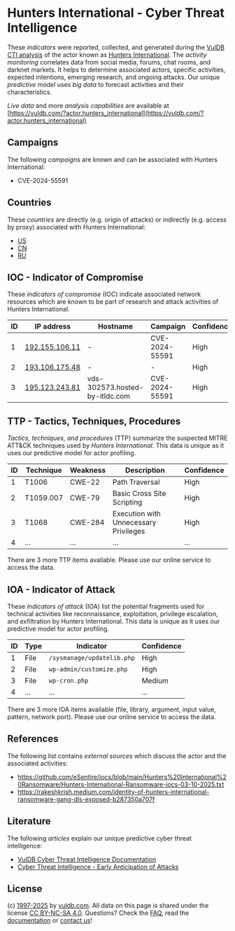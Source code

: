 # Hunters International - Cyber Threat Intelligence

These _indicators_ were reported, collected, and generated during the [VulDB CTI analysis](https://vuldb.com/?kb.cti) of the actor known as [Hunters International](https://vuldb.com/?actor.hunters_international). The _activity monitoring_ correlates data from social media, forums, chat rooms, and darknet markets. It helps to determine associated actors, specific activities, expected intentions, emerging research, and ongoing attacks. Our unique _predictive model_ uses _big data_ to forecast activities and their characteristics.

_Live data_ and more _analysis capabilities_ are available at [https://vuldb.com/?actor.hunters_international](https://vuldb.com/?actor.hunters_international)

## Campaigns

The following _campaigns_ are known and can be associated with Hunters International:

* CVE-2024-55591

## Countries

These _countries_ are directly (e.g. origin of attacks) or indirectly (e.g. access by proxy) associated with Hunters International:

* [US](https://vuldb.com/?country.us)
* [CN](https://vuldb.com/?country.cn)
* [RU](https://vuldb.com/?country.ru)

## IOC - Indicator of Compromise

These _indicators of compromise_ (IOC) indicate associated network resources which are known to be part of research and attack activities of Hunters International.

ID | IP address | Hostname | Campaign | Confidence
-- | ---------- | -------- | -------- | ----------
1 | [192.155.106.11](https://vuldb.com/?ip.192.155.106.11) | - | CVE-2024-55591 | High
2 | [193.106.175.48](https://vuldb.com/?ip.193.106.175.48) | - | - | High
3 | [195.123.243.81](https://vuldb.com/?ip.195.123.243.81) | vds-302573.hosted-by-itldc.com | CVE-2024-55591 | High

## TTP - Tactics, Techniques, Procedures

_Tactics, techniques, and procedures_ (TTP) summarize the suspected MITRE ATT&CK techniques used by _Hunters International_. This data is unique as it uses our predictive model for actor profiling.

ID | Technique | Weakness | Description | Confidence
-- | --------- | -------- | ----------- | ----------
1 | T1006 | CWE-22 | Path Traversal | High
2 | T1059.007 | CWE-79 | Basic Cross Site Scripting | High
3 | T1068 | CWE-284 | Execution with Unnecessary Privileges | High
4 | ... | ... | ... | ...

There are 3 more TTP items available. Please use our online service to access the data.

## IOA - Indicator of Attack

These _indicators of attack_ (IOA) list the potential fragments used for technical activities like reconnaissance, exploitation, privilege escalation, and exfiltration by Hunters International. This data is unique as it uses our predictive model for actor profiling.

ID | Type | Indicator | Confidence
-- | ---- | --------- | ----------
1 | File | `/sysmanage/updatelib.php` | High
2 | File | `wp-admin/customize.php` | High
3 | File | `wp-cron.php` | Medium
4 | ... | ... | ...

There are 3 more IOA items available (file, library, argument, input value, pattern, network port). Please use our online service to access the data.

## References

The following list contains _external sources_ which discuss the actor and the associated activities:

* https://github.com/eSentire/iocs/blob/main/Hunters%20International%20Ransomware/Hunters-International-Ransomware-iocs-03-10-2025.txt
* https://rakeshkrish.medium.com/identity-of-hunters-international-ransomware-gang-dls-exposed-b287350a707f

## Literature

The following _articles_ explain our unique predictive cyber threat intelligence:

* [VulDB Cyber Threat Intelligence Documentation](https://vuldb.com/?kb.cti)
* [Cyber Threat Intelligence - Early Anticipation of Attacks](https://www.scip.ch/en/?labs.20201022)

## License

(c) [1997-2025](https://vuldb.com/?kb.changelog) by [vuldb.com](https://vuldb.com/?kb.about). All data on this page is shared under the license [CC BY-NC-SA 4.0](https://creativecommons.org/licenses/by-nc-sa/4.0/). Questions? Check the [FAQ](https://vuldb.com/?kb.faq), read the [documentation](https://vuldb.com/?kb) or [contact us](https://vuldb.com/?contact)!
